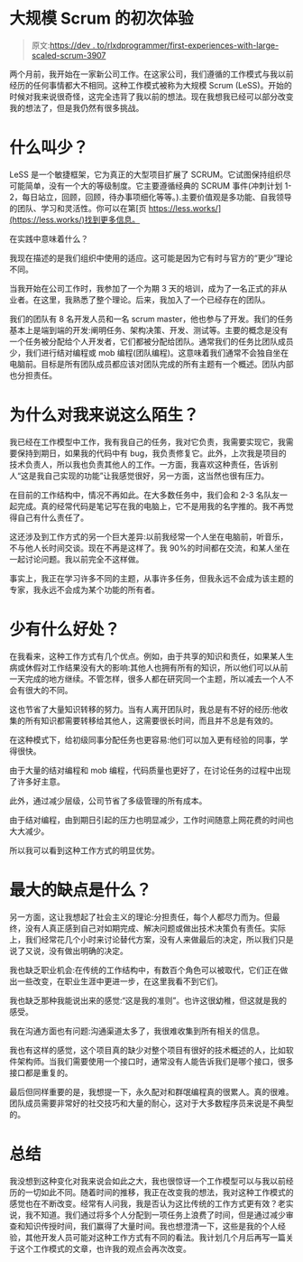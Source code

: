 # 大规模 Scrum 的初次体验

> 原文:[https://dev . to/rlxdprogrammer/first-experiences-with-large-scaled-scrum-3907](https://dev.to/rlxdprogrammer/first-experiences-with-large-scaled-scrum-3907)

两个月前，我开始在一家新公司工作。在这家公司，我们遵循的工作模式与我以前经历的任何事情都大不相同。这种工作模式被称为大规模 Scrum (LeSS)。开始的时候对我来说很奇怪，这完全违背了我以前的想法。现在我想我已经可以部分改变我的想法了，但是我仍然有很多挑战。

# [](#what-is-less)什么叫少？

LeSS 是一个敏捷框架，它为真正的大型项目扩展了 SCRUM。它试图保持组织尽可能简单，没有一个大的等级制度。它主要遵循经典的 SCRUM 事件(冲刺计划 1-2，每日站立，回顾，回顾，待办事项细化等等。).主要价值观是多功能、自我领导的团队、学习和灵活性。你可以在第[页 https://less.works/](https://less.works/)找到更多信息。

在实践中意味着什么？

我现在描述的是我们组织中使用的适应。这可能是因为它有时与官方的“更少”理论不同。

当我开始在公司工作时，我参加了一个为期 3 天的培训，成为了一名正式的非从业者。在这里，我熟悉了整个理论。后来，我加入了一个已经存在的团队。

我们的团队有 8 名开发人员和一名 scrum master，他也参与了开发。我们的任务基本上是端到端的开发:阐明任务、架构决策、开发、测试等。主要的概念是没有一个任务被分配给个人开发者，它们都被分配给团队。通常我们的任务比团队成员少，我们进行结对编程或 mob 编程(团队编程)。这意味着我们通常不会独自坐在电脑前。目标是所有团队成员都应该对团队完成的所有主题有一个概述。团队内部也分担责任。

# [](#why-is-it-so-strange-for-me)为什么对我来说这么陌生？

我已经在工作模型中工作，我有我自己的任务，我对它负责，我需要实现它，我需要保持到期日，如果我的代码中有 bug，我负责修复它。此外，上次我是项目的技术负责人，所以我也负责其他人的工作。一方面，我喜欢这种责任，告诉别人“这是我自己实现的功能”让我感觉很好，另一方面，这当然也很有压力。

在目前的工作结构中，情况不再如此。在大多数任务中，我们会和 2-3 名队友一起完成。真的经常代码是笔记写在我的电脑上，它不是用我的名字推的。我不再觉得自己有什么责任了。

这还涉及到工作方式的另一个巨大差异:以前我经常一个人坐在电脑前，听音乐，不与他人长时间交谈。现在不再是这样了。我 90%的时间都在交流，和某人坐在一起讨论问题。我以前完全不这样做。

事实上，我正在学习许多不同的主题，从事许多任务，但我永远不会成为该主题的专家，我永远不会成为某个功能的所有者。

# [](#what-are-the-advantages-of-less)少有什么好处？

在我看来，这种工作方式有几个优点。例如，由于共享的知识和责任，如果某人生病或休假对工作结果没有大的影响:其他人也拥有所有的知识，所以他们可以从前一天完成的地方继续。不管怎样，很多人都在研究同一个主题，所以减去一个人不会有很大的不同。

这也节省了大量知识转移的努力。当有人离开团队时，我总是有不好的经历:他收集的所有知识都需要转移给其他人，这需要很长时间，而且并不总是有效的。

在这种模式下，给初级同事分配任务也更容易:他们可以加入更有经验的同事，学得很快。

由于大量的结对编程和 mob 编程，代码质量也更好了，在讨论任务的过程中出现了许多好主意。

此外，通过减少层级，公司节省了多级管理的所有成本。

由于结对编程，由到期日引起的压力也明显减少，工作时间随意上网花费的时间也大大减少。

所以我可以看到这种工作方式的明显优势。

# [](#what-are-the-biggest-disadvantages)最大的缺点是什么？

另一方面，这让我想起了社会主义的理论:分担责任，每个人都尽力而为。但最终，没有人真正感到自己对如期完成、解决问题或做出技术决策负有责任。实际上，我们经常花几个小时来讨论替代方案，没有人来做最后的决定，所以我们只是说了又说，没有做出明确的决定。

我也缺乏职业机会:在传统的工作结构中，有数百个角色可以被取代，它们正在做出一些改变，在职业生涯中更进一步，在这里我看不到它们。

我也缺乏那种我能说出来的感觉:“这是我的准则”。也许这很幼稚，但这就是我的感受。

我在沟通方面也有问题:沟通渠道太多了，我很难收集到所有相关的信息。

我也有这样的感觉，这个项目真的缺少对整个项目有很好的技术概述的人，比如软件架构师。当我们需要使用一个接口时，通常没有人能告诉我们是哪个接口，很多接口都是重复的。

最后但同样重要的是，我想提一下，永久配对和群氓编程真的很累人。真的很难。团队成员需要非常好的社交技巧和大量的耐心，这对于大多数程序员来说是不典型的。

# [](#summary)总结

我没想到这种变化对我来说会如此之大，我也很惊讶一个工作模型可以与我以前经历的一切如此不同。随着时间的推移，我正在改变我的想法，我对这种工作模式的感觉也在不断改变。经常有人问我，我是否认为这比传统的工作方式更有效？老实说，我不知道。我们通过将多个人分配到一项任务上浪费了时间，但是通过减少审查和知识传授时间，我们赢得了大量时间。我也想澄清一下，这些是我的个人经验，其他开发人员可能对这种工作方式有不同的看法。我计划几个月后再写一篇关于这个工作模式的文章，也许我的观点会再次改变。